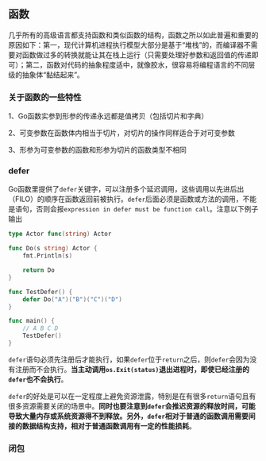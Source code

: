 函数
------

几乎所有的高级语言都支持函数和类似函数的结构，函数之所以如此普遍和重要的原因如下：第一，现代计算机进程执行模型大部分是基于“堆栈”的，而编译器不需要对函数做过多的转换就能让其在栈上运行（只需要处理好参数和返回值的传递即可）；第二，函数对代码的抽象程度适中，就像胶水，很容易将编程语言的不同层级的抽象体“黏结起来”。



### 关于函数的一些特性

1、Go函数实参到形参的传递永远都是值拷贝（包括切片和字典）

2、可变参数在函数体内相当于切片，对切片的操作同样适合于对可变参数

3、形参为可变参数的函数和形参为切片的函数类型不相同



### defer

Go函数里提供了`defer`关键字，可以注册多个延迟调用，这些调用以先进后出（FILO）的顺序在函数返回前被执行。`defer`后面必须是函数或方法的调用，不能是语句，否则会报`expression in defer must be function call`。注意以下例子输出

```go
type Actor func(string) Actor

func Do(s string) Actor {
	fmt.Println(s)

	return Do
}

func TestDefer() {
	defer Do("A")("B")("C")("D")
}

func main() {
    // A B C D
	TestDefer()
}
```



`defer`语句必须先注册后才能执行，如果`defer`位于`return`之后，则`defer`会因为没有注册而不会执行。**当主动调用`os.Exit(status)`退出进程时，即使已经注册的`defer`也不会执行**。

`defer`的好处是可以在一定程度上避免资源泄露，特别是在有很多`return`语句且有很多资源需要关闭的场景中。**同时也要注意到`defer`会推迟资源的释放时间，可能导致大量内存或系统资源得不到释放。另外，`defer`相对于普通的函数调用需要间接的数据结构支持，相对于普通函数调用有一定的性能损耗**。





### 闭包

